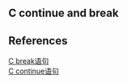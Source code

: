 ## C continue and break
## References
[C break语句](http://www.runoob.com/cprogramming/c-break-statement.html)  
[C continue语句](http://www.runoob.com/cprogramming/c-continue-statement.html)